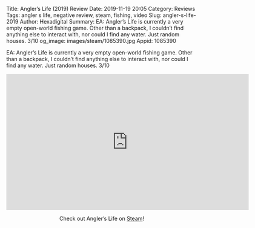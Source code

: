 Title: Angler’s Life (2019) Review
Date: 2019-11-19 20:05
Category: Reviews
Tags: angler s life, negative review, steam, fishing, video
Slug: angler-s-life-2019
Author: Hexadigital
Summary: EA: Angler’s Life is currently a very empty open-world fishing game. Other than a backpack, I couldn’t find anything else to interact with, nor could I find any water. Just random houses. 3/10
og_image: images/steam/1085390.jpg
Appid: 1085390

EA: Angler’s Life is currently a very empty open-world fishing game. Other than a backpack, I couldn’t find anything else to interact with, nor could I find any water. Just random houses. 3/10

<center><iframe src="https://www.youtube.com/embed/xPcuTnj8uMI?feature=oembed" allow="accelerometer; autoplay; encrypted-media; gyroscope; picture-in-picture" width="640" height="360" frameborder="0"></iframe>

Check out Angler’s Life on [Steam](https://store.steampowered.com/app/1085390/?curator_clanid=34633900)!</center>